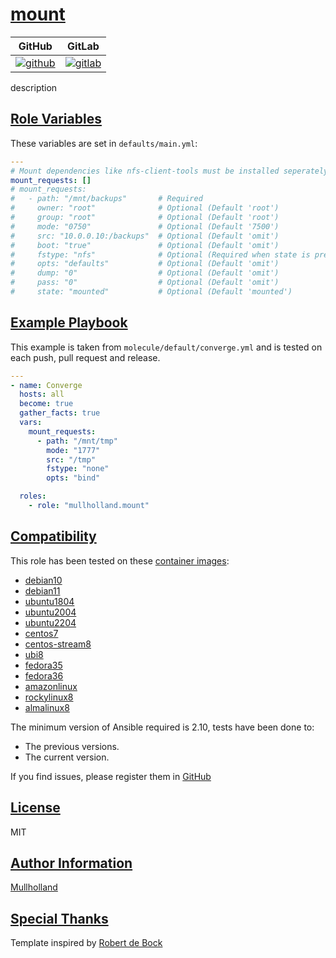 # [mount](#mount)

|GitHub|GitLab|
|------|------|
|[![github](https://github.com/mullholland/ansible-role-mount/workflows/Ansible%20Molecule/badge.svg)](https://github.com/mullholland/ansible-role-mount/actions)|[![gitlab](https://gitlab.com/mullholland/ansible-role-mount/badges/main/pipeline.svg)](https://gitlab.com/mullholland/ansible-role-mount)|

description

## [Role Variables](#role-variables)

These variables are set in `defaults/main.yml`:
```yaml
---
# Mount dependencies like nfs-client-tools must be installed seperately
mount_requests: []
# mount_requests:
#   - path: "/mnt/backups"       # Required
#     owner: "root"              # Optional (Default 'root')
#     group: "root"              # Optional (Default 'root')
#     mode: "0750"               # Optional (Default '7500')
#     src: "10.0.0.10:/backups"  # Optional (Default 'omit')
#     boot: "true"               # Optional (Default 'omit')
#     fstype: "nfs"              # Optional (Required when state is present or mounted.)
#     opts: "defaults"           # Optional (Default 'omit')
#     dump: "0"                  # Optional (Default 'omit')
#     pass: "0"                  # Optional (Default 'omit')
#     state: "mounted"           # Optional (Default 'mounted')
```


## [Example Playbook](#example-playbook)

This example is taken from `molecule/default/converge.yml` and is tested on each push, pull request and release.
```yaml
---
- name: Converge
  hosts: all
  become: true
  gather_facts: true
  vars:
    mount_requests:
      - path: "/mnt/tmp"
        mode: "1777"
        src: "/tmp"
        fstype: "none"
        opts: "bind"

  roles:
    - role: "mullholland.mount"
```





## [Compatibility](#compatibility)

This role has been tested on these [container images](https://hub.docker.com/u/mullholland):

-   [debian10](https://hub.docker.com/r/mullholland/docker-molecule-debian10)
-   [debian11](https://hub.docker.com/r/mullholland/docker-molecule-debian11)
-   [ubuntu1804](https://hub.docker.com/r/mullholland/docker-molecule-ubuntu1804)
-   [ubuntu2004](https://hub.docker.com/r/mullholland/docker-molecule-ubuntu2004)
-   [ubuntu2204](https://hub.docker.com/r/mullholland/docker-molecule-ubuntu2204)
-   [centos7](https://hub.docker.com/r/mullholland/docker-molecule-centos7)
-   [centos-stream8](https://hub.docker.com/r/mullholland/docker-molecule-centos-stream8)
-   [ubi8](https://hub.docker.com/r/mullholland/docker-molecule-ubi8)
-   [fedora35](https://hub.docker.com/r/mullholland/docker-molecule-fedora35)
-   [fedora36](https://hub.docker.com/r/mullholland/docker-molecule-fedora36)
-   [amazonlinux](https://hub.docker.com/r/mullholland/docker-molecule-amazonlinux)
-   [rockylinux8](https://hub.docker.com/r/mullholland/docker-molecule-rockylinux8)
-   [almalinux8](https://hub.docker.com/r/mullholland/docker-molecule-almalinux8)

The minimum version of Ansible required is 2.10, tests have been done to:

-   The previous versions.
-   The current version.





If you find issues, please register them in [GitHub](https://github.com/mullholland/ansible-role-mount/issues)

## [License](#license)

MIT


## [Author Information](#author-information)

[Mullholland](https://github.com/mullholland)

## [Special Thanks](#special-thanks)

Template inspired by [Robert de Bock](https://github.com/robertdebock)

